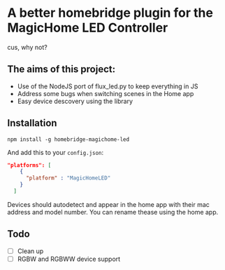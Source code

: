 # A better homebridge plugin for the MagicHome LED Controller

cus, why not?

## The aims of this project:
- Use of the NodeJS port of flux_led.py to keep everything in JS
- Address some bugs when switching scenes in the Home app
- Easy device descovery using the library

## Installation
`npm install -g homebridge-magichome-led`

And add this to your ``config.json``:
```json
"platforms": [
    {
      "platform" : "MagicHomeLED"
    }
  ]
```

Devices should autodetect and appear in the home app with their mac address and model number. You can rename thease using the home app.

## Todo

- [ ] Clean up
- [ ] RGBW and RGBWW device support